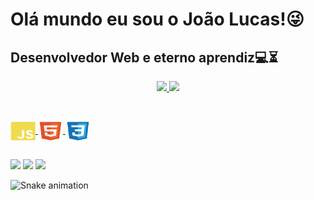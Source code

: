 # Olá mundo eu sou o João Lucas!😜
## Desenvolvedor Web e eterno aprendiz💻⏳

<div align="center">
  <a href="https://github.com/joaolucas398">
  <img height="175em" src="https://github-readme-stats.vercel.app/api?username=joaolucas398&show_icons=true&theme=dark&include_all_commits=true&count_private=true"/>
  <img height="175em" src="https://github-readme-stats.vercel.app/api/top-langs/?username=joaolucas398&layout=compact&langs_count=7&theme=dark"/>
</div>
  
##
 <div style="display: inline_block"><br>
  <img align="center" alt="Joao-Js" height="30" width="40" src="https://raw.githubusercontent.com/devicons/devicon/master/icons/javascript/javascript-plain.svg">
  <img align="center" alt="Joao-HTML" height="30" width="40" src="https://raw.githubusercontent.com/devicons/devicon/master/icons/html5/html5-original.svg">
  <img align="center" alt="Joao-CSS" height="30" width="40" src="https://raw.githubusercontent.com/devicons/devicon/master/icons/css3/css3-original.svg">       
</div>
 
  ##
<div>
<a href="https://www.instagram.com/lucasbreckgm" target="_blank"><img src="https://img.shields.io/badge/-Instagram-%23E4405F?style=for-the-badge&logo=instagram&logoColor=white" target="_blank"></a>
<a href = "mailto:joaolucadesouzapaz1@gmail.com"><img src="https://img.shields.io/badge/-Gmail-%23333?style=for-the-badge&logo=gmail&logoColor=white" target="_blank"></a>
<a href="https://www.linkedin.com/in/jo%C3%A3olucasdesouzapaz-2000/" target="_blank"><img src="https://img.shields.io/badge/-LinkedIn-%230077B5?style=for-the-badge&logo=linkedin&logoColor=white" target="_blank"></a> 
 
  ![Snake animation](https://github.com/Joaolucas398/Joaolucas398/blob/output/github-contribution-grid-snake.svg)
   
</div>
